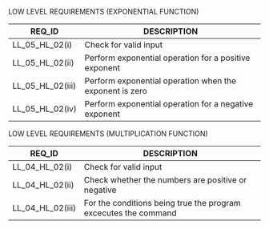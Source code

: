 LOW LEVEL REQUIREMENTS (EXPONENTIAL FUNCTION)

| REQ\_ID | DESCRIPTION |
| --- | --- |
| LL\_05\_HL\_02(i) | Check for valid input |
| LL\_05\_HL\_02(ii) | Perform exponential operation for a positive exponent |
| LL\_05\_HL\_02(iii) | Perform exponential operation when the exponent is zero |
| LL\_05\_HL\_02(iv) | Perform exponential operation for a negative exponent|

LOW LEVEL REQUIREMENTS (MULTIPLICATION FUNCTION)

| REQ\_ID | DESCRIPTION |
| --- | --- |
| LL\_04\_HL\_02(i) | Check for valid input |
| LL\_04\_HL\_02(ii) | Check whether the numbers are positive or negative |
| LL\_04\_HL\_02(iii) | For the conditions being true the program excecutes the command |
